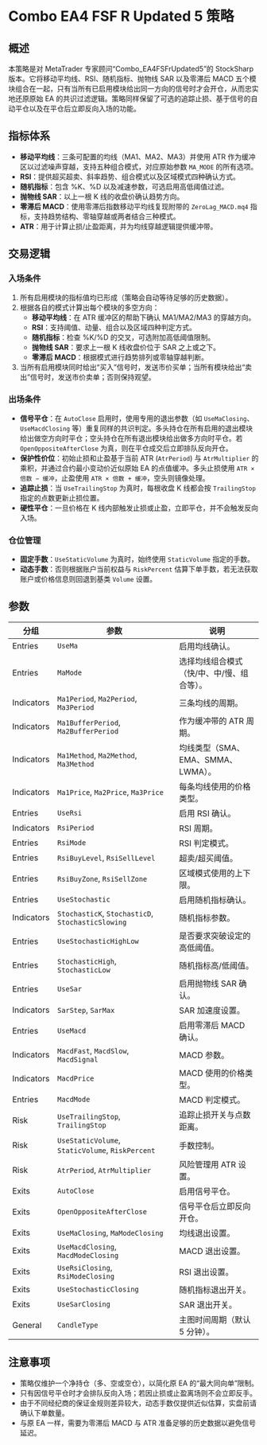 # Combo EA4 FSF R Updated 5 策略

## 概述
本策略是对 MetaTrader 专家顾问“Combo_EA4FSFrUpdated5”的 StockSharp 版本。它将移动平均线、RSI、随机指标、抛物线 SAR 以及零滞后 MACD 五个模块组合在一起，只有当所有已启用模块给出同一方向的信号时才会开仓，从而忠实地还原原始 EA 的共识过滤逻辑。策略同样保留了可选的追踪止损、基于信号的自动平仓以及在平仓后立即反向入场的功能。

## 指标体系
- **移动平均线**：三条可配置的均线（MA1、MA2、MA3）并使用 ATR 作为缓冲区以过滤噪声穿越，支持五种组合模式，对应原始参数 `MA_MODE` 的所有选项。
- **RSI**：提供超买超卖、斜率趋势、组合模式以及区域模式四种确认方式。
- **随机指标**：包含 %K、%D 以及减速参数，可选启用高低阈值过滤。
- **抛物线 SAR**：以上一根 K 线的收盘价确认趋势方向。
- **零滞后 MACD**：使用零滞后指数移动平均线复现附带的 `ZeroLag_MACD.mq4` 指标，支持趋势结构、零轴穿越或两者结合三种模式。
- **ATR**：用于计算止损/止盈距离，并为均线穿越逻辑提供缓冲带。

## 交易逻辑
### 入场条件
1. 所有启用模块的指标值均已形成（策略会自动等待足够的历史数据）。
2. 根据各自的模式计算出每个模块的多空方向：
   - **移动平均线**：在 ATR 缓冲区的帮助下确认 MA1/MA2/MA3 的穿越方向。
   - **RSI**：支持阈值、动量、组合以及区域四种判定方式。
   - **随机指标**：检查 %K/%D 的交叉，可选附加高低阈值限制。
   - **抛物线 SAR**：要求上一根 K 线收盘价位于 SAR 之上或之下。
   - **零滞后 MACD**：根据模式进行趋势排列或零轴穿越判断。
3. 当所有启用模块同时给出“买入”信号时，发送市价买单；当所有模块给出“卖出”信号时，发送市价卖单；否则保持观望。

### 出场条件
- **信号平仓**：在 `AutoClose` 启用时，使用专用的退出参数（如 `UseMaClosing`、`UseMacdClosing` 等）重复同样的共识判定。多头持仓在所有启用的退出模块给出做空方向时平仓；空头持仓在所有退出模块给出做多方向时平仓。若 `OpenOppositeAfterClose` 为真，则在平仓成交后立即排队反向开仓。
- **保护性价位**：初始止损和止盈基于当前 ATR (`AtrPeriod`) 与 `AtrMultiplier` 的乘积，并通过合约最小变动价近似原始 EA 的点值缓冲。多头止损使用 `ATR × 倍数 − 缓冲`，止盈使用 `ATR × 倍数 + 缓冲`，空头则镜像处理。
- **追踪止损**：当 `UseTrailingStop` 为真时，每根收盘 K 线都会按 `TrailingStop` 指定的点数更新止损位置。
- **硬性平仓**：一旦价格在 K 线内部触发止损或止盈，立即平仓，并不会触发反向入场。

### 仓位管理
- **固定手数**：`UseStaticVolume` 为真时，始终使用 `StaticVolume` 指定的手数。
- **动态手数**：否则根据账户当前权益与 `RiskPercent` 估算下单手数，若无法获取账户或价格信息则回退到基类 `Volume` 设置。

## 参数
| 分组 | 参数 | 说明 |
|------|------|------|
| Entries | `UseMa` | 启用均线确认。 |
| Entries | `MaMode` | 选择均线组合模式（快/中、中/慢、组合等）。 |
| Indicators | `Ma1Period`, `Ma2Period`, `Ma3Period` | 三条均线的周期。 |
| Indicators | `Ma1BufferPeriod`, `Ma2BufferPeriod` | 作为缓冲带的 ATR 周期。 |
| Indicators | `Ma1Method`, `Ma2Method`, `Ma3Method` | 均线类型（SMA、EMA、SMMA、LWMA）。 |
| Indicators | `Ma1Price`, `Ma2Price`, `Ma3Price` | 每条均线使用的价格类型。 |
| Entries | `UseRsi` | 启用 RSI 确认。 |
| Indicators | `RsiPeriod` | RSI 周期。 |
| Entries | `RsiMode` | RSI 判定模式。 |
| Entries | `RsiBuyLevel`, `RsiSellLevel` | 超卖/超买阈值。 |
| Entries | `RsiBuyZone`, `RsiSellZone` | 区域模式使用的上下限。 |
| Entries | `UseStochastic` | 启用随机指标确认。 |
| Indicators | `StochasticK`, `StochasticD`, `StochasticSlowing` | 随机指标参数。 |
| Entries | `UseStochasticHighLow` | 是否要求突破设定的高低阈值。 |
| Entries | `StochasticHigh`, `StochasticLow` | 随机指标高/低阈值。 |
| Entries | `UseSar` | 启用抛物线 SAR 确认。 |
| Indicators | `SarStep`, `SarMax` | SAR 加速度设置。 |
| Entries | `UseMacd` | 启用零滞后 MACD 确认。 |
| Indicators | `MacdFast`, `MacdSlow`, `MacdSignal` | MACD 参数。 |
| Indicators | `MacdPrice` | MACD 使用的价格类型。 |
| Entries | `MacdMode` | MACD 判定模式。 |
| Risk | `UseTrailingStop`, `TrailingStop` | 追踪止损开关与点数距离。 |
| Risk | `UseStaticVolume`, `StaticVolume`, `RiskPercent` | 手数控制。 |
| Risk | `AtrPeriod`, `AtrMultiplier` | 风险管理用 ATR 设置。 |
| Exits | `AutoClose` | 启用信号平仓。 |
| Exits | `OpenOppositeAfterClose` | 信号平仓后立即反向开仓。 |
| Exits | `UseMaClosing`, `MaModeClosing` | 均线退出设置。 |
| Exits | `UseMacdClosing`, `MacdModeClosing` | MACD 退出设置。 |
| Exits | `UseRsiClosing`, `RsiModeClosing` | RSI 退出设置。 |
| Exits | `UseStochasticClosing` | 随机指标退出开关。 |
| Exits | `UseSarClosing` | SAR 退出开关。 |
| General | `CandleType` | 主图时间周期（默认 5 分钟）。 |

## 注意事项
- 策略仅维护一个净持仓（多、空或空仓），以简化原 EA 的“最大同向单”限制。
- 只有因信号平仓时才会排队反向入场；若因止损或止盈离场则不会立即反手。
- 由于不同经纪商的保证金规则差异较大，动态手数仅提供近似估算，实盘前请确认下单数量。
- 与原 EA 一样，需要为零滞后 MACD 与 ATR 准备足够的历史数据以避免信号延迟。
